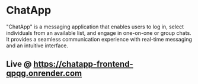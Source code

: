 
# ChatApp
"ChatApp" is a messaging application that enables users to log in, select individuals from an available list, and engage in one-on-one or group chats. It provides a seamless communication experience with real-time messaging and an intuitive interface.

## Live @ https://chatapp-frontend-qpqg.onrender.com
